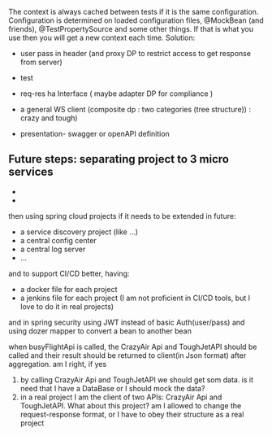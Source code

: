 
The context is always cached between tests if it is the same configuration. Configuration is determined on loaded configuration files, @MockBean (and friends), @TestPropertySource and some other things. If that is what you use then you will get a new context each time.
Solution:

- user pass in header (and proxy DP to restrict access to get response from server)
- test
- req-res ha Interface ( maybe adapter DP for compliance )

- a general WS client  (composite dp : two categories (tree structure)) : crazy and tough)
- presentation- swagger or openAPI definition



Future steps:
separating project to 3 micro services
-
-
-
then using spring cloud projects if it needs to be extended in future: 
- a service discovery project (like ...)
- a central config center
- a central log server
- ...

and to support CI/CD better, having:
- a docker file for each project
- a jenkins file for each project
(I am not proficient in CI/CD tools, but I love to do it in real projects)

and in spring security using JWT instead of basic Auth(user/pass)
and using dozer mapper to convert a bean to another bean

when busyFlightApi is called, the CrazyAir Api and ToughJetAPI should be called 
and their result should be returned to client(in Json format) after aggregation.
am I right, if yes
1) by calling  CrazyAir Api and ToughJetAPI we should get som data. is it need that I have a DataBase
or I should mock the data?
2) in a real project I am the client of two APIs: CrazyAir Api and ToughJetAPI.
What about this project? am I allowed to change the request-response format, 
or I have to obey their structure as a real project

